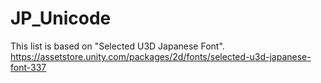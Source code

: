 # JP_Unicode

This list is based on "Selected U3D Japanese Font".
<https://assetstore.unity.com/packages/2d/fonts/selected-u3d-japanese-font-337>
